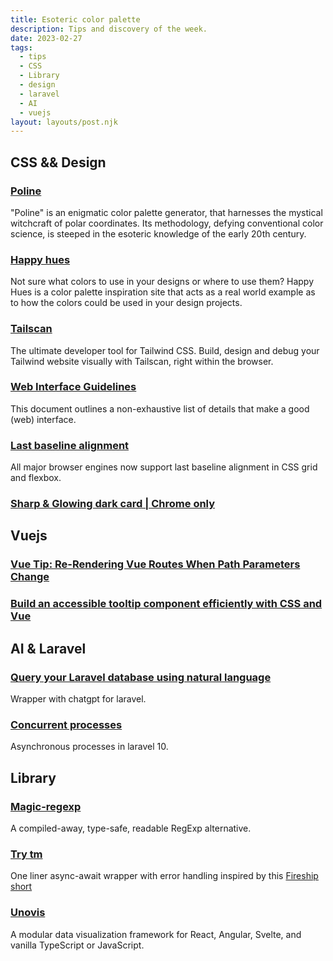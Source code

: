 ```yaml
---
title: Esoteric color palette
description: Tips and discovery of the week.
date: 2023-02-27
tags:
  - tips
  - CSS
  - Library
  - design
  - laravel
  - AI
  - vuejs
layout: layouts/post.njk
---
```


## CSS && Design

### [Poline](https://meodai.github.io/poline/)

"Poline" is an enigmatic color palette generator, that harnesses the mystical witchcraft of polar coordinates. Its methodology, defying conventional color science, is steeped in the esoteric knowledge of the early 20th century.

### [Happy hues](https://www.happyhues.co/palettes/1)

Not sure what colors to use in your designs or where to use them? Happy Hues is a color palette inspiration site that acts as a real world example as to how the colors could be used in your design projects.

### [Tailscan](https://tailscan.com/)

The ultimate developer tool for Tailwind CSS. Build, design and debug your Tailwind website visually with Tailscan, right within the browser.

### [Web Interface Guidelines](https://rauno.me/interfaces)

This document outlines a non-exhaustive list of details that make a good (web) interface.

### [Last baseline alignment](https://web.dev/last-baseline/)

All major browser engines now support last baseline alignment in CSS grid and flexbox.

### [Sharp & Glowing dark card | Chrome only](https://codepen.io/LukyVj/pen/YzOXepM)

## Vuejs

### [Vue Tip: Re-Rendering Vue Routes When Path Parameters Change](https://twitter.com/Mokkapps/status/1628416747349868548)

### [Build an accessible tooltip component efficiently with CSS and Vue](https://dev.to/mayashavin/build-an-accessible-tooltip-component-efficiently-with-css-and-vue-1p27)

## AI & Laravel

### [Query your Laravel database using natural language](https://beyondco.de/blog/query-your-laravel-database-using-natural-language)

Wrapper with chatgpt for laravel.

### [Concurrent processes](https://laravel.com/docs/10.x/processes#concurrent-processes)

Asynchronous processes in laravel 10.

## Library

### [Magic-regexp](https://regexp.dev/)

A compiled-away, type-safe, readable RegExp alternative.

### [Try tm](https://trytm.vercel.app/)

One liner async-await wrapper with error handling inspired by this [Fireship short](https://www.youtube.com/watch?v=ITogH7lJTyE)

### [Unovis](https://unovis.dev/)

A modular data visualization framework for React, Angular, Svelte, and vanilla TypeScript or JavaScript.